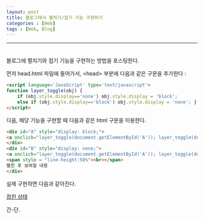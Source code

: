 ```yaml
---
layout: post
title: 블로그에서 펼치기/접기 기능 구현하기
categories : [Web]
tags : [Web, Blog]
---
```


---

<span style = "line-height:50%"><br></span>

블로그에 펼치기와 접기 기능을 구현하는 방법을 포스팅한다.

먼저 head.html 파일에 들어가서, \<head> 부분에 다음과 같은 구문을 추가한다 :

```html
<script language='JavaScript' type='text/javascript'> 
function layer_toggle(obj) { 
    if (obj.style.display=='none') obj.style.display = 'block'; 
    else if (obj.style.display=='block') obj.style.display = 'none'; } 
</script> 
```



다음, 해당 기능을 구현할 때 다음과 같은 html 구문을 이용한다.

```html
<div id="A" style="display: block;"> 
<a onclick="layer_toggle(document.getElementById('A')); layer_toggle(document.getElementById('B')); return false;" href="#">접힌 상태</a> 
</div> 
<div id="B" style="display: none;"> 
<a onclick="layer_toggle(document.getElementById('A')); layer_toggle(document.getElementById('B')); return false;" href="#">펼친 상태</a> 
<span style = "line-height:50%"><br></span>
펼친 후 보여질 내용
</div>
```

실제 구현하면 다음과 같아진다.

<div id="A" style="display: block;"> 
<a onclick="layer_toggle(document.getElementById('A')); layer_toggle(document.getElementById('B')); return false;" href="#">접힌 상태</a> 
</div> 
<div id="B" style="display: none;"> 
<a onclick="layer_toggle(document.getElementById('A')); layer_toggle(document.getElementById('B')); return false;" href="#">펼친 상태</a> 
<span style = "line-height:50%"><br></span>
펼친 후 보여질 내용
</div>

간-단.